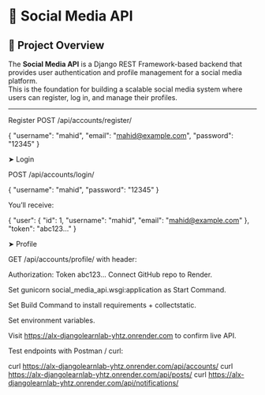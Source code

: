 
# 🧩 Social Media API

## 📘 Project Overview
The **Social Media API** is a Django REST Framework-based backend that provides user authentication and profile management for a social media platform.  
This is the foundation for building a scalable social media system where users can register, log in, and manage their profiles.

---

Register
POST /api/accounts/register/

{
  "username": "mahid",
  "email": "mahid@example.com",
  "password": "12345"
}

➤ Login

POST /api/accounts/login/

{
  "username": "mahid",
  "password": "12345"
}


You’ll receive:

{
  "user": {
    "id": 1,
    "username": "mahid",
    "email": "mahid@example.com"
  },
  "token": "abc123..."
}

➤ Profile

GET /api/accounts/profile/ with header:

Authorization: Token abc123...
Connect GitHub repo to Render.

Set gunicorn social_media_api.wsgi:application as Start Command.

Set Build Command to install requirements + collectstatic.

Set environment variables.

Visit https://alx-djangolearnlab-yhtz.onrender.com to confirm live API.

Test endpoints with Postman / curl:

curl https://alx-djangolearnlab-yhtz.onrender.com/api/accounts/
curl https://alx-djangolearnlab-yhtz.onrender.com/api/posts/
curl https://alx-djangolearnlab-yhtz.onrender.com/api/notifications/